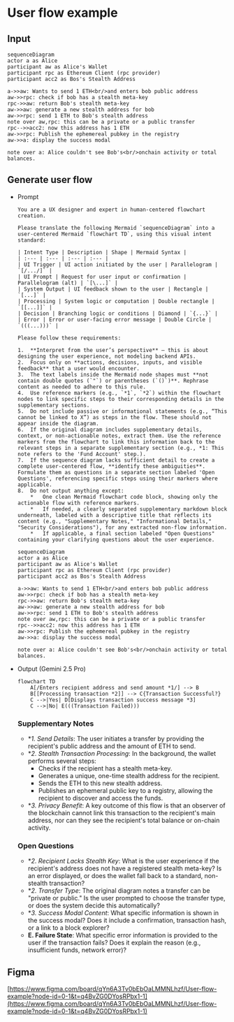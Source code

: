 # User flow example

## Input

```mermaid
sequenceDiagram
actor a as Alice
participant aw as Alice's Wallet
participant rpc as Ethereum Client (rpc provider)
participant acc2 as Bos's Stealth Address

a->>aw: Wants to send 1 ETH<br/>and enters bob public address
aw->>rpc: check if bob has a stealth meta-key
rpc->>aw: return Bob's stealth meta-key
aw->>aw: generate a new stealth address for bob
aw->>rpc: send 1 ETH to Bob's stealth address
note over aw,rpc: this can be a private or a public transfer
rpc-->>acc2: now this address has 1 ETH
aw->>rpc: Publish the ephemereal pubkey in the registry
aw->>a: display the success modal

note over a: Alice couldn't see Bob's<br/>onchain activity or total balances.
```

## Generate user flow

- Prompt
    
    ```
    You are a UX designer and expert in human-centered flowchart creation.
    
    Please translate the following Mermaid `sequenceDiagram` into a user-centered Mermaid `flowchart TD`, using this visual intent standard:
    
    | Intent Type | Description | Shape | Mermaid Syntax |
    | :--- | :--- | :--- | :--- |
    | UI Trigger | UI action initiated by the user | Parallelogram | `[/.../]` |
    | UI Prompt | Request for user input or confirmation | Parallelogram (alt) | `[\...]` |
    | System Output | UI feedback shown to the user | Rectangle | `[...]` |
    | Processing | System logic or computation | Double rectangle | `[[...]]` |
    | Decision | Branching logic or conditions | Diamond | `{...}` |
    | Error | Error or user-facing error message | Double Circle | `(((...)))` |
    
    Please follow these requirements:
    
    1.  **Interpret from the user’s perspective** — this is about designing the user experience, not modeling backend APIs.
    2.  Focus only on **actions, decisions, inputs, and visible feedback** that a user would encounter.
    3.  The text labels inside the Mermaid node shapes must **not contain double quotes (`"`) or parentheses (`()`)**. Rephrase content as needed to adhere to this rule.
    4.  Use reference markers (e.g., `*1`, `*2`) within the flowchart nodes to link specific steps to their corresponding details in the supplementary sections.
    5.  Do not include passive or informational statements (e.g., “This cannot be linked to X”) as steps in the flow. These should not appear inside the diagram.
    6.  If the original diagram includes supplementary details, context, or non-actionable notes, extract them. Use the reference markers from the flowchart to link this information back to the relevant steps in a separate supplementary section (e.g., *1: This note refers to the 'Fund Account' step.).
    7.  If the sequence diagram lacks sufficient detail to create a complete user-centered flow, **identify these ambiguities**. Formulate them as questions in a separate section labeled 'Open Questions', referencing specific steps using their markers where applicable.
    8.  Do not output anything except:
        *   One clean Mermaid flowchart code block, showing only the actionable flow with reference markers.
        *   If needed, a clearly separated supplementary markdown block underneath, labeled with a descriptive title that reflects its content (e.g., "Supplementary Notes," "Informational Details," "Security Considerations"), for any extracted non-flow information.
        *   If applicable, a final section labeled "Open Questions" containing your clarifying questions about the user experience.
    
    sequenceDiagram
    actor a as Alice
    participant aw as Alice's Wallet
    participant rpc as Ethereum Client (rpc provider)
    participant acc2 as Bos's Stealth Address
    
    a->>aw: Wants to send 1 ETH<br/>and enters bob public address
    aw->>rpc: check if bob has a stealth meta-key
    rpc->>aw: return Bob's stealth meta-key
    aw->>aw: generate a new stealth address for bob
    aw->>rpc: send 1 ETH to Bob's stealth address
    note over aw,rpc: this can be a private or a public transfer
    rpc-->>acc2: now this address has 1 ETH
    aw->>rpc: Publish the ephemereal pubkey in the registry
    aw->>a: display the success modal
    
    note over a: Alice couldn't see Bob's<br/>onchain activity or total balances.
    ```
    
- Output (Gemini 2.5 Pro)
    
    ```mermaid
    flowchart TD
        A[/Enters recipient address and send amount *1/] --> B
        B[[Processing transaction *2]] --> C{Transaction Successful?}
        C -->|Yes| D[Displays transaction success message *3]
        C -->|No| E(((Transaction Failed)))
    
    ```
    
    ### Supplementary Notes
    
    - **1. Send Details*: The user initiates a transfer by providing the recipient's public address and the amount of ETH to send.
    - **2. Stealth Transaction Processing*: In the background, the wallet performs several steps:
        - Checks if the recipient has a stealth meta-key.
        - Generates a unique, one-time stealth address for the recipient.
        - Sends the ETH to this new stealth address.
        - Publishes an ephemeral public key to a registry, allowing the recipient to discover and access the funds.
    - **3. Privacy Benefit*: A key outcome of this flow is that an observer of the blockchain cannot link this transaction to the recipient's main address, nor can they see the recipient's total balance or on-chain activity.
    
    ### Open Questions
    
    - **2. Recipient Lacks Stealth Key*: What is the user experience if the recipient's address does not have a registered stealth meta-key? Is an error displayed, or does the wallet fall back to a standard, non-stealth transaction?
    - **2. Transfer Type*: The original diagram notes a transfer can be "private or public." Is the user prompted to choose the transfer type, or does the system decide this automatically?
    - **3. Success Modal Content*: What specific information is shown in the success modal? Does it include a confirmation, transaction hash, or a link to a block explorer?
    - **E. Failure State**: What specific error information is provided to the user if the transaction fails? Does it explain the reason (e.g., insufficient funds, network error)?

## Figma

[https://www.figma.com/board/qYn6A3Tv0bEbOaLMMNLhzf/User-flow-example?node-id=0-1&t=q4BvZG0DYosRPbx1-1](https://www.figma.com/board/qYn6A3Tv0bEbOaLMMNLhzf/User-flow-example?node-id=0-1&t=q4BvZG0DYosRPbx1-1)